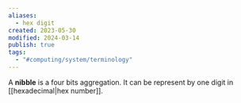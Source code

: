 ```yaml
---
aliases:
  - hex digit
created: 2023-05-30
modified: 2024-03-14
publish: true
tags:
  - "#computing/system/terminology"
---
```


A **nibble** is a four bits aggregation. It can be represent by one digit in [[hexadecimal|hex number]].